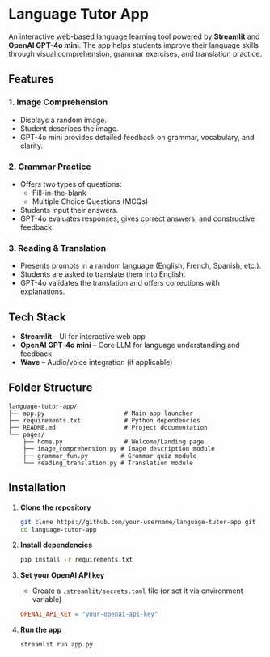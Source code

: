 # Language Tutor App

An interactive web-based language learning tool powered by **Streamlit** and **OpenAI GPT-4o mini**. The app helps students improve their language skills through visual comprehension, grammar exercises, and translation practice.

## Features

### 1. **Image Comprehension**
- Displays a random image.
- Student describes the image.
- GPT-4o mini provides detailed feedback on grammar, vocabulary, and clarity.

### 2. **Grammar Practice**
- Offers two types of questions:
  - Fill-in-the-blank
  - Multiple Choice Questions (MCQs)
- Students input their answers.
- GPT-4o evaluates responses, gives correct answers, and constructive feedback.

### 3. **Reading & Translation**
- Presents prompts in a random language (English, French, Spanish, etc.).
- Students are asked to translate them into English.
- GPT-4o validates the translation and offers corrections with explanations.

## Tech Stack

- **Streamlit** – UI for interactive web app
- **OpenAI GPT-4o mini** – Core LLM for language understanding and feedback
- **Wave** – Audio/voice integration (if applicable)

## Folder Structure

```
language-tutor-app/
├── app.py                      # Main app launcher
├── requirements.txt            # Python dependencies
├── README.md                   # Project documentation
└── pages/
    ├── home.py                 # Welcome/Landing page
    ├── image_comprehension.py # Image description module
    ├── grammar_fun.py         # Grammar quiz module
    └── reading_translation.py # Translation module
```

## Installation

1. **Clone the repository**
   ```bash
   git clone https://github.com/your-username/language-tutor-app.git
   cd language-tutor-app
   ```

2. **Install dependencies**
   ```bash
   pip install -r requirements.txt
   ```

3. **Set your OpenAI API key**
   - Create a `.streamlit/secrets.toml` file (or set it via environment variable)
   ```toml
   OPENAI_API_KEY = "your-openai-api-key"
   ```

4. **Run the app**
   ```bash
   streamlit run app.py
   ```
